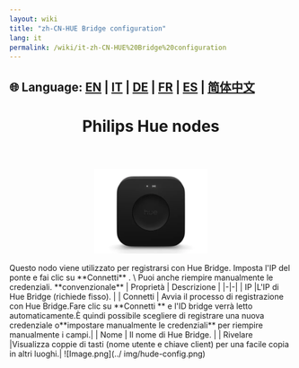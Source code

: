 ```yaml
---
layout: wiki
title: "zh-CN-HUE Bridge configuration"
lang: it
permalink: /wiki/it-zh-CN-HUE%20Bridge%20configuration
---
```

🌐 Language: [EN](https://supergiovane.github.io/node-red-contrib-knx-ultimate/wiki/HUE%20Bridge%20configuration) | [IT](https://supergiovane.github.io/node-red-contrib-knx-ultimate/wiki/it-HUE%20Bridge%20configuration) | [DE](https://supergiovane.github.io/node-red-contrib-knx-ultimate/wiki/de-HUE%20Bridge%20configuration) | [FR](https://supergiovane.github.io/node-red-contrib-knx-ultimate/wiki/fr-HUE%20Bridge%20configuration) | [ES](https://supergiovane.github.io/node-red-contrib-knx-ultimate/wiki/es-HUE%20Bridge%20configuration) | [简体中文](https://supergiovane.github.io/node-red-contrib-knx-ultimate/wiki/zh-CN-HUE%20Bridge%20configuration)
---
<h1> <p align = 'Center'> Philips Hue nodes </p> </h1>
<br/>
<P align = 'Center'>
<img src = 'https://raw.githubusercontent.com/supergiovane/node-red-contrib-knx-ultimate/master/img/huehub.jpg' width = '40%'>
</p>
Questo nodo viene utilizzato per registrarsi con Hue Bridge.
Imposta l'IP del ponte e fai clic su **Connetti** . \
Puoi anche riempire manualmente le credenziali.
**convenzionale**
| Proprietà | Descrizione |
|-|-|
| IP |L'IP di Hue Bridge (richiede fisso). |
| Connetti | Avvia il processo di registrazione con Hue Bridge.Fare clic su **Connetti ** e l'ID bridge verrà letto automaticamente.È quindi possibile scegliere di registrare una nuova credenziale o**impostare manualmente le credenziali** per riempire manualmente i campi.|
| Nome | Il nome di Hue Bridge. |
| Rivelare |Visualizza coppie di tasti (nome utente e chiave client) per una facile copia in altri luoghi.|
![Image.png](../ img/hude-config.png)
